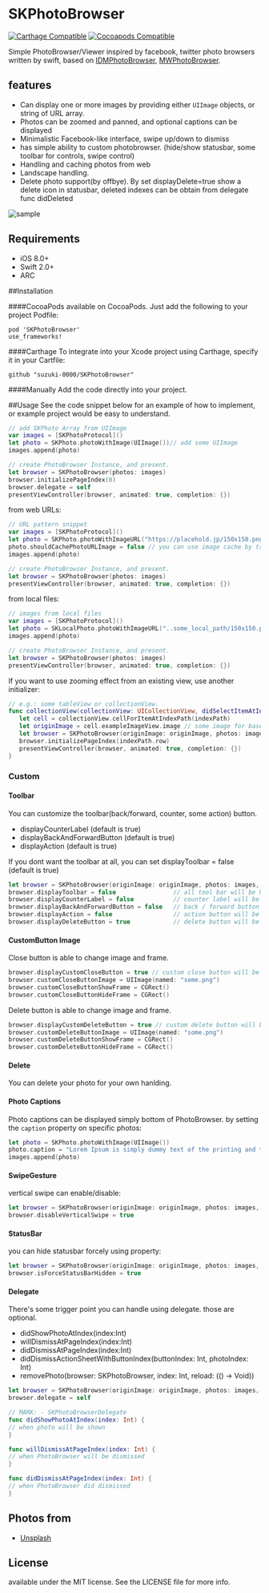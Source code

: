 SKPhotoBrowser
========================

[![Carthage Compatible](https://img.shields.io/badge/Carthage-compatible-4BC51D.svg?style=flat)](https://github.com/Carthage/Carthage)
[![Cocoapods Compatible](https://img.shields.io/cocoapods/v/SKPhotoBrowser.svg?style=flat)](http://cocoadocs.org/docsets/SKPhotoBrowser)

Simple PhotoBrowser/Viewer inspired by facebook, twitter photo browsers written by swift, based on [IDMPhotoBrowser](https://github.com/ideaismobile/IDMPhotoBrowser), [MWPhotoBrowser](https://github.com/mwaterfall/MWPhotoBrowser).

## features
- Can display one or more images by providing either `UIImage` objects, or string of URL array.
- Photos can be zoomed and panned, and optional captions can be displayed
- Minimalistic Facebook-like interface, swipe up/down to dismiss
- has simple ability to custom photobrowser. (hide/show statusbar, some toolbar for controls, swipe control)
- Handling and caching photos from web
- Landscape handling.
- Delete photo support(by offbye). By set displayDelete=true show a delete icon in statusbar, deleted indexes can be obtain from delegate func didDeleted 

![sample](Screenshots/example02.gif)

## Requirements
- iOS 8.0+
- Swift 2.0+
- ARC

##Installation

####CocoaPods
available on CocoaPods. Just add the following to your project Podfile:
```
pod 'SKPhotoBrowser'
use_frameworks!
```

####Carthage
To integrate into your Xcode project using Carthage, specify it in your Cartfile:

```ogdl
github "suzuki-0000/SKPhotoBrowser"
```

####Manually
Add the code directly into your project.

##Usage
See the code snippet below for an example of how to implement, or example project would be easy to understand.
	
```swift
// add SKPhoto Array from UIImage
var images = [SKPhotoProtocol]()
let photo = SKPhoto.photoWithImage(UIImage())// add some UIImage
images.append(photo) 

// create PhotoBrowser Instance, and present. 
let browser = SKPhotoBrowser(photos: images)
browser.initializePageIndex(0)
browser.delegate = self
presentViewController(browser, animated: true, completion: {})
```

from web URLs:
```swift
// URL pattern snippet
var images = [SKPhotoProtocol]()
let photo = SKPhoto.photoWithImageURL("https://placehold.jp/150x150.png")
photo.shouldCachePhotoURLImage = false // you can use image cache by true(NSCache)
images.append(photo)

// create PhotoBrowser Instance, and present. 
let browser = SKPhotoBrowser(photos: images)
presentViewController(browser, animated: true, completion: {})
```

from local files:
```swift
// images from local files
var images = [SKPhotoProtocol]()
let photo = SKLocalPhoto.photoWithImageURL("..some_local_path/150x150.png")
images.append(photo)

// create PhotoBrowser Instance, and present. 
let browser = SKPhotoBrowser(photos: images)
presentViewController(browser, animated: true, completion: {})
```

If you want to use zooming effect from an existing view, use another initializer:
```swift
// e.g.: some tableView or collectionView.
func collectionView(collectionView: UICollectionView, didSelectItemAtIndexPath indexPath: NSIndexPath) {
   let cell = collectionView.cellForItemAtIndexPath(indexPath) 
   let originImage = cell.exampleImageView.image // some image for baseImage 
   let browser = SKPhotoBrowser(originImage: originImage, photos: images, animatedFromView: cell) 
   browser.initializePageIndex(indexPath.row)
   presentViewController(browser, animated: true, completion: {})
}
```

### Custom

#### Toolbar
You can customize the toolbar(back/forward, counter, some action) button. 
- displayCounterLabel (default is true) 
- displayBackAndForwardButton (default is true)
- displayAction (default is true)

If you dont want the toolbar at all, you can set displayToolbar = false (default is true)

```swift
let browser = SKPhotoBrowser(originImage: originImage, photos: images, animatedFromView: cell)
browser.displayToolbar = false                // all tool bar will be hidden
browser.displayCounterLabel = false           // counter label will be hidden
browser.displayBackAndForwardButton = false   // back / forward button will be hidden
browser.displayAction = false                 // action button will be hidden
browser.displayDeleteButton = true            // delete button will be shown
```

#### CustomButton Image
Close button is able to change image and frame.
``` swift
browser.displayCustomCloseButton = true // custom close button will be enable
browser.customCloseButtonImage = UIImage(named: "some.png")
browser.customCloseButtonShowFrame = CGRect()
browser.customCloseButtonHideFrame = CGRect()
```
Delete button is able to change image and frame.
``` swift
browser.displayCustomDeleteButton = true // custom delete button will be enable
browser.customDeleteButtonImage = UIImage(named: "some.png")
browser.customDeleteButtonShowFrame = CGRect()
browser.customDeleteButtonHideFrame = CGRect()
```

#### Delete 
You can delete your photo for your own hanlding.

#### Photo Captions
Photo captions can be displayed simply bottom of PhotoBrowser. by setting the `caption` property on specific photos:
``` swift
let photo = SKPhoto.photoWithImage(UIImage())
photo.caption = "Lorem Ipsum is simply dummy text of the printing and typesetting industry."
images.append(photo)
```

#### SwipeGesture 
vertical swipe can enable/disable:
``` swift
let browser = SKPhotoBrowser(originImage: originImage, photos: images, animatedFromView: cell)
browser.disableVerticalSwipe = true 
``` 

#### StatusBar
you can hide statusbar forcely using property:
``` swift
let browser = SKPhotoBrowser(originImage: originImage, photos: images, animatedFromView: cell)
browser.isForceStatusBarHidden = true 
``` 

#### Delegate
There's some trigger point you can handle using delegate. those are optional.
- didShowPhotoAtIndex(index:Int) 
- willDismissAtPageIndex(index:Int)
- didDismissAtPageIndex(index:Int)
- didDismissActionSheetWithButtonIndex(buttonIndex: Int, photoIndex: Int)
- removePhoto(browser: SKPhotoBrowser, index: Int, reload: (() -> Void))

```swift
let browser = SKPhotoBrowser(originImage: originImage, photos: images, animatedFromView: cell)
browser.delegate = self

// MARK: - SKPhotoBrowserDelegate
func didShowPhotoAtIndex(index: Int) {
// when photo will be shown
}

func willDismissAtPageIndex(index: Int) {
// when PhotoBrowser will be dismissed
}

func didDismissAtPageIndex(index: Int) {
// when PhotoBrowser did dismissed
}

```

## Photos from
- [Unsplash](https://unsplash.com)

## License
available under the MIT license. See the LICENSE file for more info.

